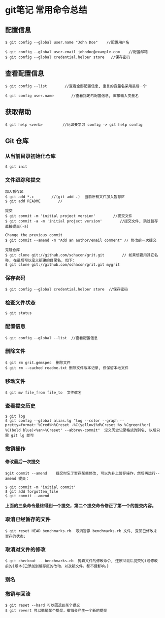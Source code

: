 # git笔记 常用命令总结
## 配置信息
```shell
$ git config --global user.name "John Doe"    //配置用户名

$ git config --global user.email johndoe@example.com    //配置邮箱
$ git config --global credential.helper store   //保存密码
```
## 查看配置信息
```shell
$ git config --list        //查看全部配置信息, 重复的变量名采用最后一个

$ git config user.name        //查看指定的配置信息, 直接输入变量名
```
## 获取帮助
```shell
$ git help <verb>         //比如要学习 config -> git help config
```

## Git 仓库

### 从当前目录初始化仓库
```shell
$ git init
```
### 文件跟踪和提交
```shell
加入暂存区
$ git add *.c        //(git add .)  当前所有文件加入暂存区
$ git add README        //

提交
$ git commit -m 'initial project version'        //提交文件
$ git commit -a -m 'initial project version'        //提交文件, 跳过暂存直接提交(-a)

Change the previous commit
$ git commit --amend -m "Add an author/email comment" // 修改前一次提交

克隆仓库
$ git clone git://github.com/schacon/grit.git        // 如果想要用其它名称, 在最后可以定义新建的目录名, 如下:
$ git clone git://github.com/schacon/grit.git mygrit
```
### 保存密码
```shell
$ git config --global credential.helper store  //保存密码
```
### 检查文件状态
```shell
$ git status
```
### 配置信息
```shell
$ git config --global --list  //查看配置信息
```
### 删除文件
```shell
$ git rm grit.gemspec  删除文件
$ git rm --cached readme.txt 删除文件版本记录, 仅保留本地文件
```
### 移动文件
```shell
$ git mv file_from file_to  文件改名
```

### 查看提交历史
```shell
$ git log
$ git config --global alias.lg "log --color --graph --pretty=format:'%Cred%h%Creset -%C(yellow)%d%Creset %s %Cgreen(%cr) %C(bold blue)<%an>%Creset' --abbrev-commit"  定义历史记录格式的别名, 以后只需 git lg 即可
```
### 撤销操作
#### 修改最后一次提交
```shell
$git commit --amend    提交时忘了暂存某些修改, 可以先补上暂存操作，然后再运行--amend 提交：

$ git commit -m 'initial commit'
$ git add forgotten_file
$ git commit --amend
```
**上面的三条命令最终得到一个提交，第二个提交命令修正了第一个的提交内容。**


### 取消已经暂存的文件
```shell
$ git reset HEAD benchmarks.rb  取消暂存 benchmarks.rb 文件, 变回已修改未暂存的状态;
```
### 取消对文件的修改
```shell
$ git checkout -- benchmarks.rb  抛弃文件的修改命令, 还原回最后提交的(或修改前的)版本(已添加到缓存区的改动，以及新文件，都不受影响。)
```
### 别名
### 撤销与回滚
```shell
$ git reset --hard 可以回退到某个提交
$ git revert 可以撤销某个提交，撤销会产生一个新的提交
```
